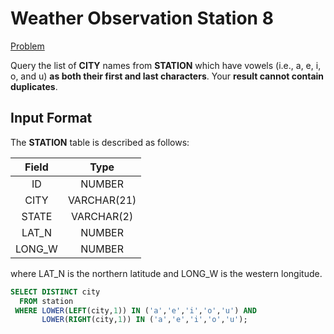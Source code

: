 # Weather Observation Station 8

[Problem](https://www.hackerrank.com/challenges/weather-observation-station-8/problem?isFullScreen=true)

Query the list of **CITY** names from **STATION** which have vowels (i.e., a, e, i, o, and u) **as both their first and last characters**. Your **result cannot contain duplicates**.

## Input Format

The **STATION** table is described as follows:

|Field|Type|
|:---:|:--:|
|ID| NUMBER|
|CITY|VARCHAR(21)|
|STATE|VARCHAR(2)|
|LAT_N|NUMBER|
|LONG_W|NUMBER|

where LAT_N is the northern latitude and LONG_W is the western longitude.

```SQL
SELECT DISTINCT city
  FROM station
 WHERE LOWER(LEFT(city,1)) IN ('a','e','i','o','u') AND
       LOWER(RIGHT(city,1)) IN ('a','e','i','o','u');
```
